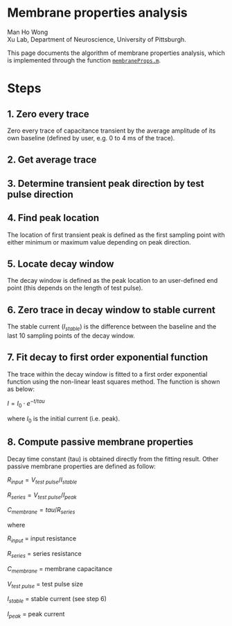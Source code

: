 # Membrane properties analysis

Man Ho Wong  
Xu Lab, Department of Neuroscience, University of Pittsburgh.

This page documents the algorithm of membrane properties analysis, which is implemented through the function [`membraneProps.m`](../../functions/membrane_props/membraneProps.m).

# Steps

## 1. Zero every trace

Zero every trace of capacitance transient by the average amplitude of its own baseline (defined by user, e.g. 0 to 4 ms of the trace).

## 2. Get average trace

## 3. Determine transient peak direction by test pulse direction

## 4. Find peak location

The location of first transient peak is defined as the first sampling point with either minimum or maximum value depending on peak direction.

## 5. Locate decay window

The decay window is defined as the peak location to an user-defined end point (this depends on the length of test pulse).

## 6. Zero trace in decay window to stable current

The stable current ($I_{stable}$) is the difference between the baseline and the last 10 sampling points of the decay window.

## 7. Fit decay to first order exponential function

The trace within the decay window is fitted to a first order exponential function using the non-linear least squares method. The function is shown as below:

$I = I_0 \cdot e^{-t/tau}$ 

where $I_0$ is the initial current (i.e. peak).

## 8. Compute passive membrane properties

Decay time constant (tau) is obtained directly from the fitting result. Other passive membrane properties are defined as follow:


$R_{input} = V_{test\ pulse}/I_{stable}$

$R_{series} = V_{test\ pulse}/I_{peak}$

$C_{membrane} = tau/R_{series}$

where

$R_{input}$ = input resistance

$R_{series}$ = series resistance

$C_{membrane}$ = membrane capacitance

$V_{test\ pulse}$ = test pulse size

$I_{stable}$ = stable current (see step 6)

$I_{peak}$ = peak current